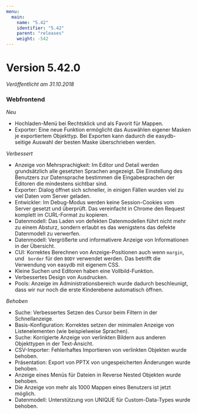 ```yaml
---
menu:
  main:
    name: "5.42"
    identifier: "5.42"
    parent: "releases"
    weight: -542
---
```


# Version 5.42.0

*Veröffentlicht am 31.10.2018*



### Webfrontend

*Neu*

* Hochladen-Menü bei Rechtsklick und als Favorit für Mappen.
* Exporter: Eine neue Funktion ermöglicht das Auswählen eigener Masken je exportiertem Objekttyp. Bei Exporten kann dadurch die easydb-seitige Auswahl der besten Maske überschrieben werden.

*Verbessert*

* Anzeige von Mehrsprachigkeit: Im Editor und Detail werden grundsätzlich alle gesetzten Sprachen angezeigt. Die Einstellung des Benutzers zur Datensprache bestimmen die Eingabesprachen der Editoren die mindestens sichtbar sind.
* Exporter: Dialog öffnet sich schneller, in einigen Fällen wurden viel zu viel Daten vom Server geladen.
* Entwickler: Im Debug-Modus werden keine Session-Cookies vom Server gesetzt und überprüft. Das vereinfacht in Chrome den Request komplett im CURL-Format zu kopieren.
* Datenmodell: Das Laden von defekten Datenmodellen führt nicht mehr zu einem Absturz, sondern erlaubt es das wenigstens das defekte Datenmodell zu verwerfen.
* Datenmodell: Vergrößerte und informativere Anzeige von Informationen in der Übersicht. 
* CUI: Korrektes Berechnen von Anzeige-Positionen auch wenn `margin`, und ` border` für den `BODY` verwendet werden. Das betrifft die Verwendung von easydb mit eigenem CSS.
* Kleine Suchen und Editoren haben eine Vollbild-Funktion.
* Verbessertes Design von Ausdrucken.
* Pools: Anzeige im Administrationsbereich wurde dadurch beschleunigt, dass wir nur noch die erste Kinderebene automatisch öffnen.

*Behoben*

* Suche: Verbessertes Setzen des Cursor beim Filtern in der Schnellanzeige.
* Basis-Konfiguration: Korrektes setzen der minimalen Anzeige von Listenelementen (wie beispielweise Sprachen).
* Suche: Korrigierte Anzeige von verlinkten Bildern aus anderen Objekttypen in der Text-Ansicht.
* CSV-Importer: Fehlerhaftes Importieren von verlinkten Objekten wurde behoben.
* Präsentation: Export von PPTX von ungespeicherten Änderungen wurde behoben.
* Anzeige eines Menüs für Dateien in Reverse Nested Objekten wurde behoben.
* Die Anzeige von mehr als 1000 Mappen eines Benutzers ist jetzt möglich.
* Datenmodell: Unterstützung von UNIQUE für Custom-Data-Types wurde behoben.

